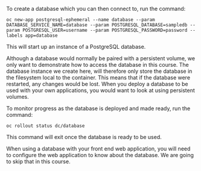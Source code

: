 To create a database which you can then connect to, run the command:

```execute
oc new-app postgresql-ephemeral --name database --param DATABASE_SERVICE_NAME=database --param POSTGRESQL_DATABASE=sampledb --param POSTGRESQL_USER=username --param POSTGRESQL_PASSWORD=password --labels app=database
```

This will start up an instance of a PostgreSQL database.

Although a database would normally be paired with a persistent volume, we only want to demonstrate how to access the database in this course. The database instance we create here, will therefore only store the database in the filesystem local to the container. This means that if the database were restarted, any changes would be lost. When you deploy a database to be used with your own applications, you would want to look at using persistent volumes.

To monitor progress as the database is deployed and made ready, run the command:

```execute
oc rollout status dc/database
```

This command will exit once the database is ready to be used.

When using a database with your front end web application, you will need to configure the web application to know about the database. We are going to skip that in this course.